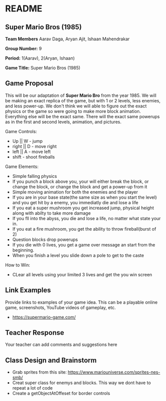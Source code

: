 # README #

## Super Mario Bros (1985) ##

**Team Members**
Aarav Daga,
Aryan Ajit,
Ishaan Mahendrakar

**Group Number:** 9

**Period:**	1(Aarav), 2(Aryan, Ishaan)

**Game Title:** Super Mario Bros (1985)

## Game Proposal ##

This will be our adaptation of **Super Mario Bro** from the year 1985. We will be making an exact replica of the game, but with 1 or 2 levels, less enemies, and less power-up. We don't think we will able to figure out the exact physics or the game so were going to make more block animation. Everything else will be the exact same. There will the exact same powerups as in the first and second levels, animation, and pictures.

Game Controls:

+ Up || W - jump
+ right || D - move right
+ left || A - move left
+ shift - shoot fireballs

Game Elements:

+ Simple falling physics
+ If you punch a block above you, your will either break the block, or change the block, or change the block and get a power-up from it 
+ Simple moving animation for both the enemies and the player
+ If you are in your base state(the same size as when you start the level) and you get hit by a enemy, you immediatly die and lose a life
+ If you eat a super mushroom you get increased jump, physical height along with abilty to take more damage
+ If you fll into the abyss, you die and lose a life, no matter what state your in.
+ If you eat a fire mushroom, you get the ability to throw fireball(burst of 2)
+ Question blocks drop powerups
+ If you die with 0 lives, you get a game over message an start from the beginning.
+ When you finish a level you slide down a pole to get to the caste

How to Win:

+ CLear all levels using your limited 3 lives and get the you win screen

## Link Examples ##
Provide links to examples of your game idea.  This can be a playable online game, screenshots, YouTube videos of gameplay, etc.

+ https://supermario-game.com/

## Teacher Response ##

Your teacher can add comments and suggestions here

## Class Design and Brainstorm ##

+ Grab sprites from this site: https://www.mariouniverse.com/sprites-nes-smb/
+ Creat super class for enemys and blocks. This way we dont have to repeat a lot of code
+ Create a getObjectAtOffeset for border controls
